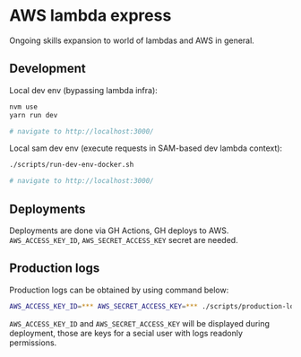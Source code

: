 
# AWS lambda express
Ongoing skills expansion to world of lambdas and AWS in general.

## Development
Local dev env (bypassing lambda infra):

```bash
nvm use
yarn run dev

# navigate to http://localhost:3000/
```

Local sam dev env (execute requests in SAM-based dev lambda context):
```bash
./scripts/run-dev-env-docker.sh

# navigate to http://localhost:3000/
```

## Deployments
Deployments are done via GH Actions, GH deploys to AWS. `AWS_ACCESS_KEY_ID`, `AWS_SECRET_ACCESS_KEY` secret are needed.

## Production logs
Production logs can be obtained by using command below:
```bash
AWS_ACCESS_KEY_ID=*** AWS_SECRET_ACCESS_KEY=*** ./scripts/production-logs.sh
```

`AWS_ACCESS_KEY_ID` and `AWS_SECRET_ACCESS_KEY` will be displayed during deployment, those are keys for a secial user with logs readonly permissions.